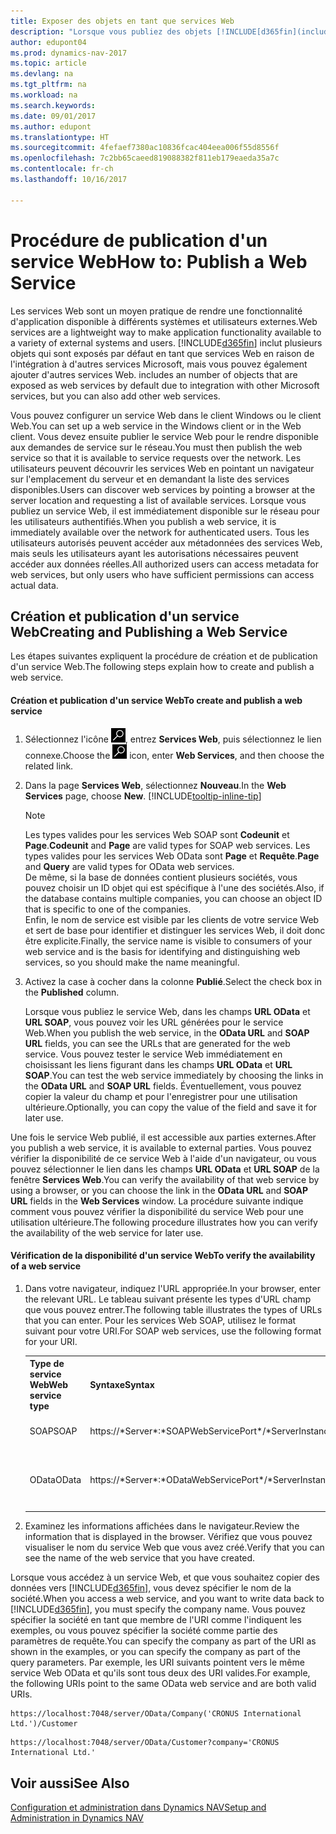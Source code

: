 ```yaml
---
title: Exposer des objets en tant que services Web
description: "Lorsque vous publiez des objets [!INCLUDE[d365fin](includes/d365fin_md.md)] en tant que services Web, ils sont immédiatement disponibles sur le réseau."
author: edupont04
ms.prod: dynamics-nav-2017
ms.topic: article
ms.devlang: na
ms.tgt_pltfrm: na
ms.workload: na
ms.search.keywords: 
ms.date: 09/01/2017
ms.author: edupont
ms.translationtype: HT
ms.sourcegitcommit: 4fefaef7380ac10836fcac404eea006f55d8556f
ms.openlocfilehash: 7c2bb65caeed819088382f811eb179eaeda35a7c
ms.contentlocale: fr-ch
ms.lasthandoff: 10/16/2017

---
```

# <a name="how-to-publish-a-web-service"></a><span data-ttu-id="e5667-103">Procédure de publication d'un service Web</span><span class="sxs-lookup"><span data-stu-id="e5667-103">How to: Publish a Web Service</span></span>
<span data-ttu-id="e5667-104">Les services Web sont un moyen pratique de rendre une fonctionnalité d'application disponible à différents systèmes et utilisateurs externes.</span><span class="sxs-lookup"><span data-stu-id="e5667-104">Web services are a lightweight way to make application functionality available to a variety of external systems and users.</span></span> [!INCLUDE[d365fin](includes/d365fin_md.md)]<span data-ttu-id="e5667-105"> inclut plusieurs objets qui sont exposés par défaut en tant que services Web en raison de l'intégration à d'autres services Microsoft, mais vous pouvez également ajouter d'autres services Web.</span><span class="sxs-lookup"><span data-stu-id="e5667-105"> includes an number of objects that are exposed as web services by default due to integration with other Microsoft services, but you can also add other web services.</span></span>  

<span data-ttu-id="e5667-106">Vous pouvez configurer un service Web dans le client Windows ou le client Web.</span><span class="sxs-lookup"><span data-stu-id="e5667-106">You can set up a web service in the Windows client or in the Web client.</span></span> <span data-ttu-id="e5667-107">Vous devez ensuite publier le service Web pour le rendre disponible aux demandes de service sur le réseau.</span><span class="sxs-lookup"><span data-stu-id="e5667-107">You must then publish the web service so that it is available to service requests over the network.</span></span> <span data-ttu-id="e5667-108">Les utilisateurs peuvent découvrir les services Web en pointant un navigateur sur l'emplacement du serveur et en demandant la liste des services disponibles.</span><span class="sxs-lookup"><span data-stu-id="e5667-108">Users can discover web services by pointing a browser at the server location and requesting a list of available services.</span></span> <span data-ttu-id="e5667-109">Lorsque vous publiez un service Web, il est immédiatement disponible sur le réseau pour les utilisateurs authentifiés.</span><span class="sxs-lookup"><span data-stu-id="e5667-109">When you publish a web service, it is immediately available over the network for authenticated users.</span></span> <span data-ttu-id="e5667-110">Tous les utilisateurs autorisés peuvent accéder aux métadonnées des services Web, mais seuls les utilisateurs ayant les autorisations nécessaires peuvent accéder aux données réelles.</span><span class="sxs-lookup"><span data-stu-id="e5667-110">All authorized users can access metadata for web services, but only users who have sufficient permissions can access actual data.</span></span>

## <a name="creating-and-publishing-a-web-service"></a><span data-ttu-id="e5667-111">Création et publication d'un service Web</span><span class="sxs-lookup"><span data-stu-id="e5667-111">Creating and Publishing a Web Service</span></span>  
 <span data-ttu-id="e5667-112">Les étapes suivantes expliquent la procédure de création et de publication d'un service Web.</span><span class="sxs-lookup"><span data-stu-id="e5667-112">The following steps explain how to create and publish a web service.</span></span>  

#### <a name="to-create-and-publish-a-web-service"></a><span data-ttu-id="e5667-113">Création et publication d'un service Web</span><span class="sxs-lookup"><span data-stu-id="e5667-113">To create and publish a web service</span></span>  

1.  <span data-ttu-id="e5667-114">Sélectionnez l'icône ![Page ou état pour la recherche](media/ui-search/search_small.png "Page ou état pour la recherche"), entrez **Services Web**, puis sélectionnez le lien connexe.</span><span class="sxs-lookup"><span data-stu-id="e5667-114">Choose the ![Search for Page or Report](media/ui-search/search_small.png "Search for Page or Report icon") icon, enter **Web Services**, and then choose the related link.</span></span>  

2.  <span data-ttu-id="e5667-115">Dans la page **Services Web**, sélectionnez **Nouveau**.</span><span class="sxs-lookup"><span data-stu-id="e5667-115">In the **Web Services** page, choose **New**.</span></span> [!INCLUDE[tooltip-inline-tip](includes/tooltip-inline-tip_md.md)]  

    > [!NOTE]  
    >  <span data-ttu-id="e5667-116">Les types valides pour les services Web SOAP sont **Codeunit** et **Page**.</span><span class="sxs-lookup"><span data-stu-id="e5667-116">**Codeunit** and **Page** are valid types for SOAP web services.</span></span> <span data-ttu-id="e5667-117">Les types valides pour les services Web OData sont **Page** et **Requête**.</span><span class="sxs-lookup"><span data-stu-id="e5667-117">**Page** and **Query** are valid types for OData web services.</span></span>  
    <span data-ttu-id="e5667-118">De même, si la base de données contient plusieurs sociétés, vous pouvez choisir un ID objet qui est spécifique à l'une des sociétés.</span><span class="sxs-lookup"><span data-stu-id="e5667-118">Also, if the database contains multiple companies, you can choose an object ID that is specific to one of the companies.</span></span>  
    <span data-ttu-id="e5667-119">Enfin, le nom de service est visible par les clients de votre service Web et sert de base pour identifier et distinguer les services Web, il doit donc être explicite.</span><span class="sxs-lookup"><span data-stu-id="e5667-119">Finally, the service name is visible to consumers of your web service and is the basis for identifying and distinguishing web services, so you should make the name meaningful.</span></span>

3.  <span data-ttu-id="e5667-120">Activez la case à cocher dans la colonne **Publié**.</span><span class="sxs-lookup"><span data-stu-id="e5667-120">Select the check box in the **Published** column.</span></span>  

     <span data-ttu-id="e5667-121">Lorsque vous publiez le service Web, dans les champs **URL OData** et **URL SOAP**, vous pouvez voir les URL générées pour le service Web.</span><span class="sxs-lookup"><span data-stu-id="e5667-121">When you publish the web service, in the **OData URL** and **SOAP URL** fields, you can see the URLs that are generated for the web service.</span></span> <span data-ttu-id="e5667-122">Vous pouvez tester le service Web immédiatement en choisissant les liens figurant dans les champs **URL OData** et **URL SOAP**.</span><span class="sxs-lookup"><span data-stu-id="e5667-122">You can test the web service immediately by choosing the links in the **OData URL** and **SOAP URL** fields.</span></span> <span data-ttu-id="e5667-123">Éventuellement, vous pouvez copier la valeur du champ et pour l'enregistrer pour une utilisation ultérieure.</span><span class="sxs-lookup"><span data-stu-id="e5667-123">Optionally, you can copy the value of the field and save it for later use.</span></span>  

<span data-ttu-id="e5667-124">Une fois le service Web publié, il est accessible aux parties externes.</span><span class="sxs-lookup"><span data-stu-id="e5667-124">After you publish a web service, it is available to external parties.</span></span> <span data-ttu-id="e5667-125">Vous pouvez vérifier la disponibilité de ce service Web à l'aide d'un navigateur, ou vous pouvez sélectionner le lien dans les champs **URL OData** et **URL SOAP** de la fenêtre **Services Web**.</span><span class="sxs-lookup"><span data-stu-id="e5667-125">You can verify the availability of that web service by using a browser, or you can choose the link in the **OData URL** and **SOAP URL** fields in the **Web Services** window.</span></span> <span data-ttu-id="e5667-126">La procédure suivante indique comment vous pouvez vérifier la disponibilité du service Web pour une utilisation ultérieure.</span><span class="sxs-lookup"><span data-stu-id="e5667-126">The following procedure illustrates how you can verify the availability of the web service for later use.</span></span>  

#### <a name="to-verify-the-availability-of-a-web-service"></a><span data-ttu-id="e5667-127">Vérification de la disponibilité d'un service Web</span><span class="sxs-lookup"><span data-stu-id="e5667-127">To verify the availability of a web service</span></span>  

1.  <span data-ttu-id="e5667-128">Dans votre navigateur, indiquez l'URL appropriée.</span><span class="sxs-lookup"><span data-stu-id="e5667-128">In your browser, enter the relevant URL.</span></span> <span data-ttu-id="e5667-129">Le tableau suivant présente les types d'URL champ que vous pouvez entrer.</span><span class="sxs-lookup"><span data-stu-id="e5667-129">The following table illustrates the types of URLs that you can enter.</span></span> <span data-ttu-id="e5667-130">Pour les services Web SOAP, utilisez le format suivant pour votre URI.</span><span class="sxs-lookup"><span data-stu-id="e5667-130">For SOAP web services, use the following format for your URI.</span></span>  

    <table>
    <tr>
    <th><span data-ttu-id="e5667-131">Type de service Web</span><span class="sxs-lookup"><span data-stu-id="e5667-131">Web service type</span></span></th>
    <th><span data-ttu-id="e5667-132">Syntaxe</span><span class="sxs-lookup"><span data-stu-id="e5667-132">Syntax</span></span></th>
    <th><span data-ttu-id="e5667-133">Exemple :</span><span class="sxs-lookup"><span data-stu-id="e5667-133">Example</span></span></th>
    </tr>
    <tr>
    <td><span data-ttu-id="e5667-134">SOAP</span><span class="sxs-lookup"><span data-stu-id="e5667-134">SOAP</span></span></td>
    <td><span data-ttu-id="e5667-135">https://*Server*:*SOAPWebServicePort*/*ServerInstance*/WS/*CompanyName*/salesDocuments/</span><span class="sxs-lookup"><span data-stu-id="e5667-135">https://*Server*:*SOAPWebServicePort*/*ServerInstance*/WS/*CompanyName*/salesDocuments/</span></span></td>
    <td><span data-ttu-id="e5667-136">https://mycompany.financials.dynamics.com:7047/MS/WS/MyCompany/Page/salesDocuments?tenant=mycompany.financials.dynamics.com</span><span class="sxs-lookup"><span data-stu-id="e5667-136">https://mycompany.financials.dynamics.com:7047/MS/WS/MyCompany/Page/salesDocuments?tenant=mycompany.financials.dynamics.com</span></span></td>
    </tr>
    <tr>
    <td><span data-ttu-id="e5667-137">OData</span><span class="sxs-lookup"><span data-stu-id="e5667-137">OData</span></span></td>
    <td><span data-ttu-id="e5667-138">https://*Server*:*ODataWebServicePort*/*ServerInstance*/OData/Company('*CompanyName*')</span><span class="sxs-lookup"><span data-stu-id="e5667-138">https://*Server*:*ODataWebServicePort*/*ServerInstance*/OData/Company('*CompanyName*')</span></span></td>
    <td><span data-ttu-id="e5667-139">https://MyCompany.financials.dynamics.com:7048/MS/OData/Company('MyCompany')/salesDocuments?tenant=MyCompany.financials.dynamics.com</span><span class="sxs-lookup"><span data-stu-id="e5667-139">https://MyCompany.financials.dynamics.com:7048/MS/OData/Company('MyCompany')/salesDocuments?tenant=MyCompany.financials.dynamics.com</span></span>

         The company name is case-sensitive.</td>
    </tr>
    </table>

2.  <span data-ttu-id="e5667-140">Examinez les informations affichées dans le navigateur.</span><span class="sxs-lookup"><span data-stu-id="e5667-140">Review the information that is displayed in the browser.</span></span> <span data-ttu-id="e5667-141">Vérifiez que vous pouvez visualiser le nom du service Web que vous avez créé.</span><span class="sxs-lookup"><span data-stu-id="e5667-141">Verify that you can see the name of the web service that you have created.</span></span>  

 <span data-ttu-id="e5667-142">Lorsque vous accédez à un service Web, et que vous souhaitez copier des données vers [!INCLUDE[d365fin](includes/d365fin_md.md)], vous devez spécifier le nom de la société.</span><span class="sxs-lookup"><span data-stu-id="e5667-142">When you access a web service, and you want to write data back to [!INCLUDE[d365fin](includes/d365fin_md.md)], you must specify the company name.</span></span> <span data-ttu-id="e5667-143">Vous pouvez spécifier la société en tant que membre de l'URI comme l'indiquent les exemples, ou vous pouvez spécifier la société comme partie des paramètres de requête.</span><span class="sxs-lookup"><span data-stu-id="e5667-143">You can specify the company as part of the URI as shown in the examples, or you can specify the company as part of the query parameters.</span></span> <span data-ttu-id="e5667-144">Par exemple, les URI suivants pointent vers le même service Web OData et qu'ils sont tous deux des URI valides.</span><span class="sxs-lookup"><span data-stu-id="e5667-144">For example, the following URIs point to the same OData web service and are both valid URIs.</span></span>  

```  
https://localhost:7048/server/OData/Company('CRONUS International Ltd.')/Customer  
```  

```  
https://localhost:7048/server/OData/Customer?company='CRONUS International Ltd.'  
```  

## <a name="see-also"></a><span data-ttu-id="e5667-145">Voir aussi</span><span class="sxs-lookup"><span data-stu-id="e5667-145">See Also</span></span>  
[<span data-ttu-id="e5667-146">Configuration et administration dans Dynamics NAV</span><span class="sxs-lookup"><span data-stu-id="e5667-146">Setup and Administration in Dynamics NAV</span></span>](admin-setup-and-administration.md)  


